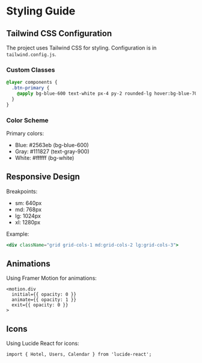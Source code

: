# Styling Guide

## Tailwind CSS Configuration

The project uses Tailwind CSS for styling. Configuration is in `tailwind.config.js`.

### Custom Classes

```css
@layer components {
  .btn-primary {
    @apply bg-blue-600 text-white px-4 py-2 rounded-lg hover:bg-blue-700;
  }
}
```

### Color Scheme

Primary colors:
- Blue: #2563eb (bg-blue-600)
- Gray: #111827 (text-gray-900)
- White: #ffffff (bg-white)

## Responsive Design

Breakpoints:
- sm: 640px
- md: 768px
- lg: 1024px
- xl: 1280px

Example:
```jsx
<div className="grid grid-cols-1 md:grid-cols-2 lg:grid-cols-3">
```

## Animations

Using Framer Motion for animations:

```tsx
<motion.div
  initial={{ opacity: 0 }}
  animate={{ opacity: 1 }}
  exit={{ opacity: 0 }}
>
```

## Icons

Using Lucide React for icons:

```tsx
import { Hotel, Users, Calendar } from 'lucide-react';
```